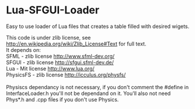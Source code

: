 Lua-SFGUI-Loader
================
Easy to use loader of Lua files that creates a table filled with desired wigets.

This code is under zlib license, see http://en.wikipedia.org/wiki/Zlib_License#Text for full text. <br />
It depends on: <br />
SFML - zlib license http://www.sfml-dev.org/  <br />
SFGUI - zlib license http://sfgui.sfml-dev.de/ <br />
Lua - Mit license http://www.lua.org/ <br />
PhysicsFS - zlib license http://icculus.org/physfs/ <br />
 <br />
 Physiscs dependancy is not necessary, if you don't comment the #define in InterfaceLoader.h you'll not be dependand on it.
 You'll also not need Phys*.h and .cpp files if you don't use Physics.
